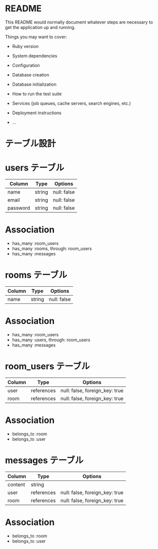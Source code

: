 # README

This README would normally document whatever steps are necessary to get the
application up and running.

Things you may want to cover:

* Ruby version

* System dependencies

* Configuration

* Database creation

* Database initialization

* How to run the test suite

* Services (job queues, cache servers, search engines, etc.)

* Deployment instructions

* ...
# テーブル設計

# users テーブル

| Column   | Type   | Options     |
| -------- | ------ | ----------- |
| name     | string | null: false |
| email    | string | null: false |
| password | string | null: false |

# Association

- has_many :room_users
- has_many :rooms, through: room_users
- has_many :messages

# rooms テーブル

| Column | Type   | Options     |
| ------ | ------ | ----------- |
| name   | string | null: false |

# Association

- has_many :room_users
- has_many :users, through: room_users
- has_many :messages

# room_users テーブル

| Column | Type       | Options                        |
| ------ | ---------- | ------------------------------ |
| user   | references | null: false, foreign_key: true |
| room   | references | null: false, foreign_key: true |

# Association

- belongs_to :room
- belongs_to :user

# messages テーブル

| Column  | Type       | Options                        |
| ------- | ---------- | ------------------------------ |
| content | string     |                                |
| user    | references | null: false, foreign_key: true |
| room    | references | null: false, foreign_key: true |

# Association

- belongs_to :room
- belongs_to :user